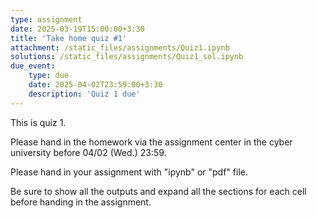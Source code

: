 ```yaml
---
type: assignment
date: 2025-03-19T15:00:00+3:30
title: 'Take home quiz #1'
attachment: /static_files/assignments/Quiz1.ipynb
solutions: /static_files/assignments/Quiz1_sol.ipynb
due_event: 
    type: due
    date: 2025-04-02T23:59:00+3:30
    description: 'Quiz 1 due'
---
```

This is quiz 1.

Please hand in the homework via the assignment center in the cyber university before 04/02 (Wed.) 23:59.

Please hand in your assignment with "ipynb" or "pdf" file.

Be sure to show all the outputs and expand all the sections for each cell before handing in the assignment.
